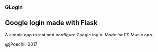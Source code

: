 ### GLogin
## Google login made with Flask

A simple app to test and configure Google login. Made for FS Music app.

@jPoechill 2017
